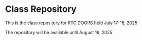 # Class Repository

This is the class repository for RTC DOORS held July 17-18, 2025

The repository will be available until August 18, 2025
